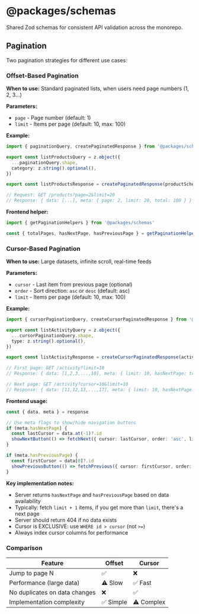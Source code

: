 # @packages/schemas

Shared Zod schemas for consistent API validation across the monorepo.

## Pagination

Two pagination strategies for different use cases:

### Offset-Based Pagination

**When to use:** Standard paginated lists, when users need page numbers (1, 2, 3...)

**Parameters:**

- `page` - Page number (default: 1)
- `limit` - Items per page (default: 10, max: 100)

**Example:**

```typescript
import { paginationQuery, createPaginatedResponse } from '@packages/schemas'

export const listProductsQuery = z.object({
  ...paginationQuery.shape,
  category: z.string().optional(),
})

export const listProductsResponse = createPaginatedResponse(productSchema)

// Request: GET /products?page=2&limit=20
// Response: { data: [...], meta: { page: 2, limit: 20, total: 100 } }
```

**Frontend helper:**

```typescript
import { getPaginationHelpers } from '@packages/schemas'

const { totalPages, hasNextPage, hasPreviousPage } = getPaginationHelpers(meta)
```

### Cursor-Based Pagination

**When to use:** Large datasets, infinite scroll, real-time feeds

**Parameters:**

- `cursor` - Last item from previous page (optional)
- `order` - Sort direction: `asc` or `desc` (default: asc)
- `limit` - Items per page (default: 10, max: 100)

**Example:**

```typescript
import { cursorPaginationQuery, createCursorPaginatedResponse } from '@packages/schemas'

export const listActivityQuery = z.object({
  ...cursorPaginationQuery.shape,
  type: z.string().optional(),
})

export const listActivityResponse = createCursorPaginatedResponse(activitySchema)

// First page: GET /activity?limit=10
// Response: { data: [1,2,3,...,10], meta: { limit: 10, hasNextPage: true, hasPreviousPage: false } }

// Next page: GET /activity?cursor=10&limit=10
// Response: { data: [11,12,13,...,17], meta: { limit: 10, hasNextPage: false, hasPreviousPage: true } }
```

**Frontend usage:**

```typescript
const { data, meta } = response

// Use meta flags to show/hide navigation buttons
if (meta.hasNextPage) {
  const lastCursor = data.at(-1)?.id
  showNextButton(() => fetchNext({ cursor: lastCursor, order: 'asc', limit: meta.limit }))
}

if (meta.hasPreviousPage) {
  const firstCursor = data[0]?.id
  showPreviousButton(() => fetchPrevious({ cursor: firstCursor, order: 'desc', limit: meta.limit }))
}
```

**Key implementation notes:**

- Server returns `hasNextPage` and `hasPreviousPage` based on data availability
- Typically: fetch `limit + 1` items, if you get more than `limit`, there's a next page
- Server should return 404 if no data exists
- Cursor is EXCLUSIVE: use `WHERE id > cursor` (not `>=`)
- Always index cursor columns for performance

### Comparison

| Feature | Offset | Cursor |
|---------|--------|--------|
| Jump to page N | ✅ | ❌ |
| Performance (large data) | ⚠️ Slow | ✅ Fast |
| No duplicates on data changes | ❌ | ✅ |
| Implementation complexity | ✅ Simple | ⚠️ Complex |

